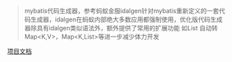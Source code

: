 > mybatis代码生成器，参考蚂蚁金服idalgen针对mybatis重新定义的一套代码生成器，idalgen在蚂蚁内部绝大多数应用都强制使用，优化版代码生成器除具有idalgen类似语法外，额外提供了常用的扩展功能 如List 自动转 Map<K,V>，Map<K,List<V>>等进一步减少体力开发

[项目文档](http://git.oschina.net/bangis/mybatis.generator/wikis/pages)
